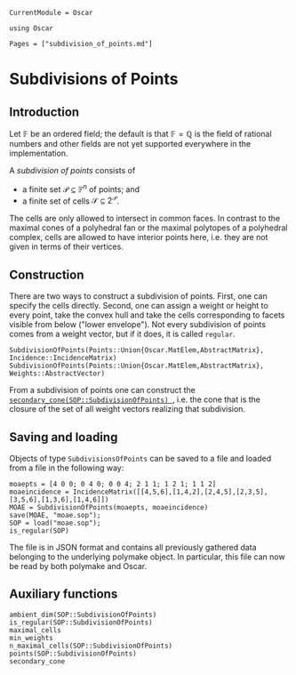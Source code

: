 ```@meta
CurrentModule = Oscar
```

```@setup oscar
using Oscar
```

```@contents
Pages = ["subdivision_of_points.md"]
```

# Subdivisions of Points

## Introduction

Let $\mathbb{F}$ be an ordered field; the default is that
$\mathbb{F}=\mathbb{Q}$ is the field of rational numbers and other fields are
not yet supported everywhere in the implementation.

A *subdivision of points* consists of

- a finite set $\mathcal{P}\subseteq\mathbb{F}^n$ of points; and
- a finite set of cells $\mathcal{S}\subseteq 2^{\mathcal{P}}$.

The cells are only allowed to intersect in common faces. In contrast to the
maximal cones of a polyhedral fan or the maximal polytopes of a polyhedral
complex, cells are allowed to have interior points here, i.e. they are not
given in terms of their vertices.


## Construction

There are two ways to construct a subdivision of points. First, one can specify
the cells directly. Second, one can assign a weight or height to every point,
take the convex hull and take the cells corresponding to facets visible from
below ("lower envelope"). Not every subdivision of points comes from a weight
vector, but if it does, it is called `regular`.


```@docs
SubdivisionOfPoints(Points::Union{Oscar.MatElem,AbstractMatrix}, Incidence::IncidenceMatrix)
SubdivisionOfPoints(Points::Union{Oscar.MatElem,AbstractMatrix}, Weights::AbstractVector)
```

From a subdivision of points one can construct the
[`secondary_cone(SOP::SubdivisionOfPoints) `](@ref), i.e. the cone that is the
closure of the set of all weight vectors realizing that subdivision.

## Saving and loading

Objects of type `SubdivisionsOfPoints` can be saved to a file and loaded from a
file in the following way:
```@repl oscar
moaepts = [4 0 0; 0 4 0; 0 0 4; 2 1 1; 1 2 1; 1 1 2]
moaeincidence = IncidenceMatrix([[4,5,6],[1,4,2],[2,4,5],[2,3,5],[3,5,6],[1,3,6],[1,4,6]])
MOAE = SubdivisionOfPoints(moaepts, moaeincidence)
save(MOAE, "moae.sop");
SOP = load("moae.sop");
is_regular(SOP)
```
The file is in JSON format and contains all previously gathered data belonging
to the underlying polymake object. In particular, this file can now be read by
both polymake and Oscar.


## Auxiliary functions
```@docs
ambient_dim(SOP::SubdivisionOfPoints)
is_regular(SOP::SubdivisionOfPoints)
maximal_cells
min_weights
n_maximal_cells(SOP::SubdivisionOfPoints)
points(SOP::SubdivisionOfPoints)
secondary_cone
```
